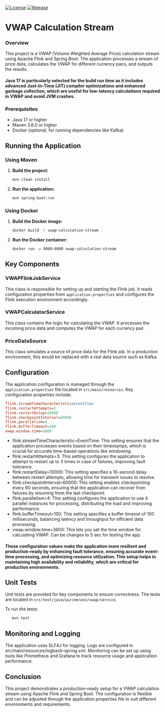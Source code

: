 [![License](https://img.shields.io/badge/license-ANZ-blue)](https://img.shields.io/badge/license-ANZ-blue)
[![Release](https://img.shields.io/badge/release-0.0.1-orange)](https://img.shields.io/badge/release-0.0.1-orange)

# VWAP Calculation Stream

### Overview
This project is a VWAP (Volume Weighted Average Price) calculation stream using Apache Flink and Spring Boot. The application processes a stream of price data, calculates the VWAP for different currency pairs, and outputs the results.

#### Java 17 is particularly selected for the build run time as it includes advanced Just-In-Time (JIT) compiler optimizations and enhanced garbage collection, which are useful for low-latency calculations required in VWAP and avoid JVM crashes.
### Prerequisites
- Java 17 or higher
- Maven 3.6.0 or higher
- Docker (optional, for running dependencies like Kafka)

## Running the Application

### Using Maven

1. **Build the project:**

   ```sh
   mvn clean install
   ```

2. **Run the application:**

   ```sh
   mvn spring-boot:run
   ```

### Using Docker

1. **Build the Docker image:**

   ```sh
   docker build -t vwap-calculation-stream .
   ```

2. **Run the Docker container:**

   ```sh
   docker run -p 8080:8080 vwap-calculation-stream
   ```

## Key Components

### VWAPFlinkJobService

This class is responsible for setting up and starting the Flink job. It reads configuration properties from `application.properties` and configures the Flink execution environment accordingly.

### VWAPCalculatorService

This class contains the logic for calculating the VWAP. It processes the incoming price data and computes the VWAP for each currency pair.

### PriceDataSource

This class simulates a source of price data for the Flink job. In a production environment, this would be replaced with a real data source such as Kafka.

## Configuration

The application configuration is managed through the `application.properties` file located in `src/main/resources`. Key configuration properties include:

```ini
flink.streamTimeCharacteristic=EventTime
flink.restartAttempts=3
flink.restartDelay=10000
flink.checkpointInterval=60000
flink.parallelism=4
flink.bufferTimeout=100
vwap.window.time=3600
```
- flink.streamTimeCharacteristic=EventTime: This setting ensures that the application processes events based on their timestamps, which is crucial for accurate time-based operations like windowing.
- flink.restartAttempts=3: This setting configures the application to attempt to restart up to 3 times in case of failures, improving fault tolerance.  
- flink.restartDelay=10000: This setting specifies a 10-second delay between restart attempts, allowing time for transient issues to resolve.  
- flink.checkpointInterval=60000: This setting enables checkpointing every 60 seconds, ensuring that the application can recover from failures by resuming from the last checkpoint.  
- flink.parallelism=4: This setting configures the application to use 4 parallel instances for processing, distributing the load and improving performance.  
- flink.bufferTimeout=100: This setting specifies a buffer timeout of 100 milliseconds, balancing latency and throughput for efficient data processing.
- vwap.window.time=3600: This lets you set the time window for calculating VWAP. Can be changes to 5 sec for testing the app.

#### These configuration values make the application more resilient and production-ready by enhancing fault tolerance, ensuring accurate event-time processing, and optimizing resource utilization. This setup helps in maintaining high availability and reliability, which are critical for production environments.

## Unit Tests

Unit tests are provided for key components to ensure correctness. The tests are located in `src/test/java/au/com/anz/vwap/service`.

To run the tests:
```sh
   mvn test
   ```

## Monitoring and Logging
The application uses SLF4J for logging. Logs are configured in src/main/resources/logback-spring.xml. Monitoring can be set up using tools like Prometheus and Grafana to track resource usage and application performance.

## Conclusion
This project demonstrates a production-ready setup for a VWAP calculation stream using Apache Flink and Spring Boot. The configuration is flexible and can be adjusted through the application.properties file to suit different environments and requirements.
